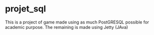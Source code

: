 # projet_sql

This is a project of game made using as much PostGRESQL possible for academic purpose. The remaining is made using Jetty (JAva)
